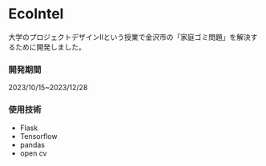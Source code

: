 # EcoIntel
大学のプロジェクトデザインIIという授業で金沢市の「家庭ゴミ問題」を解決するために開発しました。

### 開発期間
2023/10/15~2023/12/28

### 使用技術
* Flask
* Tensorflow
* pandas
* open cv
